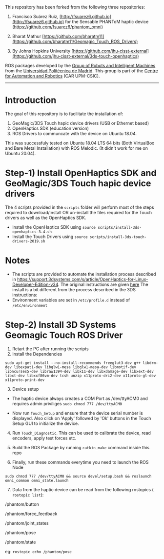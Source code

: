 This repository has been forked from the following three repositories:

1. Francisco Suárez Ruiz, [http://fsuarez6.github.io](http://fsuarez6.github.io) for the Sensable PHANToM haptic device (https://github.com/fsuarez6/phantom_omni)

2. Bharat Mathur [https://github.com/bharatm11](https://github.com/bharatm11/Geomagic_Touch_ROS_Drivers)

3. By Johns Hopkins University [https://github.com/jhu-cisst-external](https://github.com/jhu-cisst-external/3ds-touch-openhaptics)

ROS packages developed by the [Group of Robots and Intelligent Machines](http://www.romin.upm.es/) from the [Universidad Politécnica de Madrid](http://www.upm.es/internacional). This group is part of the [Centre for Automation and Robotics](http://www.car.upm-csic.es/) (CAR UPM-CSIC).

---

# Introduction

The goal of this repository is to facilitate the installation of:

1. GeoMagic/3DS Touch hapic device drivers (USB or Ethernet based)
2. OpenHaptics SDK (education version)
3. ROS Drivers to communcate with the device on Ubuntu 18.04.

This was successfuly tested on Ubuntu 18.04 LTS 64 bits (Both VirtualBox and Bare Metal Installation) with ROS Melodic. (It didn't work for me on Ubuntu 20.04).

# Step-1) Install OpenHaptics SDK and GeoMagic/3DS Touch hapic device drivers

The 4 scripts provided in the `scripts` folder will perform most of the steps required to download/install OR un-install the files required for the Touch drivers as well as the OpenHaptics SDK.

- Install the OpenHaptics SDK using `source scripts/install-3ds-openhaptics-3.4.sh`
- Install the Touch Drivers using `source scripts/install-3ds-touch-drivers-2019.sh`

# Notes

- The scripts are provided to automate the installation process described in https://support.3dsystems.com/s/article/OpenHaptics-for-Linux-Developer-Edition-v34. The original instructions are given [here](https://s3.amazonaws.com/dl.3dsystems.com/binaries/Sensable/Linux/Installation+Instructions.pdf)
  The install is a bit different from the process described in the 3DS instructions:
- Environment variables are set in `/etc/profile.d` instead of `/etc/environment`

# Step-2) Install 3D Systems Geomagic Touch ROS Driver

1. Retart the PC after running the scripts
2. Install the Dependencies

```
sudo apt-get install --no-install-recommends freeglut3-dev g++ libdrm-dev libexpat1-dev libglw1-mesa libglw1-mesa-dev libmotif-dev libncurses5-dev libraw1394-dev libx11-dev libxdamage-dev libxext-dev libxt-dev libxxf86vm-dev tcsh unzip x11proto-dri2-dev x11proto-gl-dev x11proto-print-dev
```

3. Device setup

- The haptic device always creates a COM Port as /dev/ttyACM0 and requires admin priviliges
  `sudo chmod 777 /dev/ttyACM0`

- Now run `Touch_Setup` and ensure that the device serial number is displayed. Also click on 'Apply' followed by 'Ok' buttons in the Touch Setup GUI to initialize the device.

4. Run `Touch_Diagnostic`. This can be used to calibrate the device, read encoders, apply test forces etc.

5. Build the ROS Package by running `catkin_make` command inside this repo

6. Finally, run these commands everytime you need to launch the ROS Node

```
sudo chmod 777 /dev/ttyACM0 && source devel/setup.bash && roslaunch omni_common omni_state.launch
```

7. Data from the haptic device can be read from the following rostopics ( `rostopic list`):

/phantom/button

/phantom/force_feedback

/phantom/joint_states

/phantom/pose

/phantom/state

eg: `rostopic echo /phantom/pose`
